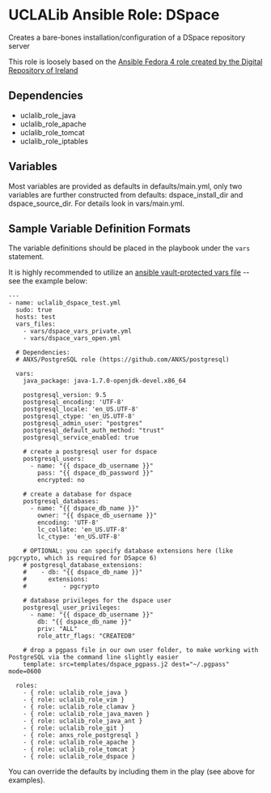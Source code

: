 # UCLALib Ansible Role: DSpace

Creates a bare-bones installation/configuration of a DSpace repository server

This role is loosely based on the [Ansible Fedora 4 role created by the Digital Repository of Ireland ](https://github.com/Digital-Repository-of-Ireland/ansible-fedora4)

## Dependencies

* uclalib_role_java
* uclalib_role_apache
* uclalib_role_tomcat
* uclalib_role_iptables

## Variables

Most variables are provided as defaults in defaults/main.yml, only two variables are further constructed from defaults:
dspace_install_dir and dspace_source_dir. For details look in vars/main.yml.

## Sample Variable Definition Formats

The variable definitions should be placed in the playbook under the `vars` statement.

It is highly recommended to utilize an [ansible vault-protected vars file](https://www.ansible.com/blog/2014/02/19/ansible-vault) -- see the example below:

```ansible
---
- name: uclalib_dspace_test.yml
  sudo: true
  hosts: test
  vars_files:
    - vars/dspace_vars_private.yml
    - vars/dspace_vars_open.yml

  # Dependencies:
  # ANXS/PostgreSQL role (https://github.com/ANXS/postgresql)

  vars:
    java_package: java-1.7.0-openjdk-devel.x86_64

    postgresql_version: 9.5
    postgresql_encoding: 'UTF-8'
    postgresql_locale: 'en_US.UTF-8'
    postgresql_ctype: 'en_US.UTF-8'
    postgresql_admin_user: "postgres"
    postgresql_default_auth_method: "trust"
    postgresql_service_enabled: true

    # create a postgresql user for dspace
    postgresql_users:
      - name: "{{ dspace_db_username }}"
        pass: "{{ dspace_db_password }}"
        encrypted: no

    # create a database for dspace
    postgresql_databases:
      - name: "{{ dspace_db_name }}"
        owner: "{{ dspace_db_username }}"
        encoding: 'UTF-8'
        lc_collate: 'en_US.UTF-8'
        lc_ctype: 'en_US.UTF-8'

    # OPTIONAL: you can specify database extensions here (like pgcrypto, which is required for DSapce 6)
    # postgresql_database_extensions:
    #    - db: "{{ dspace_db_name }}"
    #      extensions:
    #          - pgcrypto

    # database privileges for the dspace user
    postgresql_user_privileges:
      - name: "{{ dspace_db_username }}"
        db: "{{ dspace_db_name }}"
        priv: "ALL"
        role_attr_flags: "CREATEDB"

    # drop a pgpass file in our own user folder, to make working with PostgreSQL via the command line slightly easier
    template: src=templates/dspace_pgpass.j2 dest="~/.pgpass" mode=0600

  roles:
    - { role: uclalib_role_java }
    - { role: uclalib_role_vim }
    - { role: uclalib_role_clamav }
    - { role: uclalib_role_java_maven }
    - { role: uclalib_role_java_ant }
    - { role: uclalib_role_git }
    - { role: anxs_role_postgresql }
    - { role: uclalib_role_apache }
    - { role: uclalib_role_tomcat }
    - { role: uclalib_role_dspace }
```

You can override the defaults by including them in the play (see above for examples).
